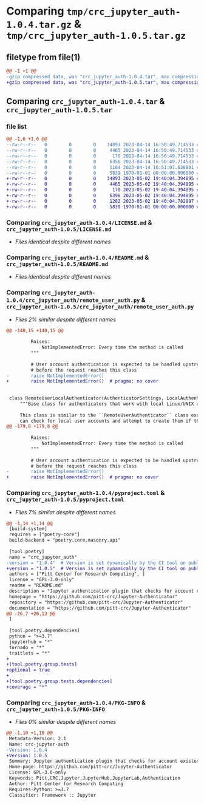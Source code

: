 # Comparing `tmp/crc_jupyter_auth-1.0.4.tar.gz` & `tmp/crc_jupyter_auth-1.0.5.tar.gz`

## filetype from file(1)

```diff
@@ -1 +1 @@
-gzip compressed data, was "crc_jupyter_auth-1.0.4.tar", max compression
+gzip compressed data, was "crc_jupyter_auth-1.0.5.tar", max compression
```

## Comparing `crc_jupyter_auth-1.0.4.tar` & `crc_jupyter_auth-1.0.5.tar`

### file list

```diff
@@ -1,6 +1,6 @@
--rw-r--r--   0        0        0    34893 2023-04-14 16:50:49.714533 crc_jupyter_auth-1.0.4/LICENSE.md
--rw-r--r--   0        0        0     4465 2023-04-14 16:50:49.714533 crc_jupyter_auth-1.0.4/README.md
--rw-r--r--   0        0        0      170 2023-04-14 16:50:49.714533 crc_jupyter_auth-1.0.4/crc_jupyter_auth/__init__.py
--rw-r--r--   0        0        0     6358 2023-04-14 16:50:49.714533 crc_jupyter_auth-1.0.4/crc_jupyter_auth/remote_user_auth.py
--rw-r--r--   0        0        0     1184 2023-04-14 16:51:07.638801 crc_jupyter_auth-1.0.4/pyproject.toml
--rw-r--r--   0        0        0     5839 1970-01-01 00:00:00.000000 crc_jupyter_auth-1.0.4/PKG-INFO
+-rw-r--r--   0        0        0    34893 2023-05-02 19:40:04.394895 crc_jupyter_auth-1.0.5/LICENSE.md
+-rw-r--r--   0        0        0     4465 2023-05-02 19:40:04.394895 crc_jupyter_auth-1.0.5/README.md
+-rw-r--r--   0        0        0      170 2023-05-02 19:40:04.394895 crc_jupyter_auth-1.0.5/crc_jupyter_auth/__init__.py
+-rw-r--r--   0        0        0     6398 2023-05-02 19:40:04.394895 crc_jupyter_auth-1.0.5/crc_jupyter_auth/remote_user_auth.py
+-rw-r--r--   0        0        0     1282 2023-05-02 19:40:04.782897 crc_jupyter_auth-1.0.5/pyproject.toml
+-rw-r--r--   0        0        0     5839 1970-01-01 00:00:00.000000 crc_jupyter_auth-1.0.5/PKG-INFO
```

### Comparing `crc_jupyter_auth-1.0.4/LICENSE.md` & `crc_jupyter_auth-1.0.5/LICENSE.md`

 * *Files identical despite different names*

### Comparing `crc_jupyter_auth-1.0.4/README.md` & `crc_jupyter_auth-1.0.5/README.md`

 * *Files identical despite different names*

### Comparing `crc_jupyter_auth-1.0.4/crc_jupyter_auth/remote_user_auth.py` & `crc_jupyter_auth-1.0.5/crc_jupyter_auth/remote_user_auth.py`

 * *Files 2% similar despite different names*

```diff
@@ -140,15 +140,15 @@
 
         Raises:
             NotImplementedError: Every time the method is called
         """
 
         # User account authentication is expected to be handled upstream
         # before the request reaches this class
-        raise NotImplementedError()
+        raise NotImplementedError()  # pragma: no cover
 
 
 class RemoteUserLocalAuthenticator(AuthenticatorSettings, LocalAuthenticator):
     """Base class for authenticators that work with local Linux/UNIX users
 
     This class is similar to the ``RemoteUserAuthenticator`` class except it
     can check for local user accounts and attempt to create them if they don't
@@ -179,8 +179,8 @@
 
         Raises:
             NotImplementedError: Every time the method is called
         """
 
         # User account authentication is expected to be handled upstream
         # before the request reaches this class
-        raise NotImplementedError()
+        raise NotImplementedError()  # pragma: no cover
```

### Comparing `crc_jupyter_auth-1.0.4/pyproject.toml` & `crc_jupyter_auth-1.0.5/pyproject.toml`

 * *Files 7% similar despite different names*

```diff
@@ -1,14 +1,14 @@
 [build-system]
 requires = ["poetry-core"]
 build-backend = "poetry.core.masonry.api"
 
 [tool.poetry]
 name = "crc_jupyter_auth"
-version = "1.0.4"  # Version is set dynamically by the CI tool on publication
+version = "1.0.5"  # Version is set dynamically by the CI tool on publication
 authors = ["Pitt Center for Research Computing", ]
 license = "GPL-3.0-only"
 readme = "README.md"
 description = "Jupyter authentication plugin that checks for account existence and VPN roles."
 homepage = "https://github.com/pitt-crc/Jupyter-Authenticator"
 repository = "https://github.com/pitt-crc/Jupyter-Authenticator"
 documentation = "https://github.com/pitt-crc/Jupyter-Authenticator"
@@ -26,7 +26,13 @@
 ]
 
 [tool.poetry.dependencies]
 python = ">=3.7"
 jupyterhub = "*"
 tornado = "*"
 traitlets = "*"
+
+[tool.poetry.group.tests]
+optional = true
+
+[tool.poetry.group.tests.dependencies]
+coverage = "*"
```

### Comparing `crc_jupyter_auth-1.0.4/PKG-INFO` & `crc_jupyter_auth-1.0.5/PKG-INFO`

 * *Files 0% similar despite different names*

```diff
@@ -1,10 +1,10 @@
 Metadata-Version: 2.1
 Name: crc-jupyter-auth
-Version: 1.0.4
+Version: 1.0.5
 Summary: Jupyter authentication plugin that checks for account existence and VPN roles.
 Home-page: https://github.com/pitt-crc/Jupyter-Authenticator
 License: GPL-3.0-only
 Keywords: Pitt,CRC,Jupyter,JupyterHub,JupyterLab,Authentication
 Author: Pitt Center for Research Computing
 Requires-Python: >=3.7
 Classifier: Framework :: Jupyter
```


